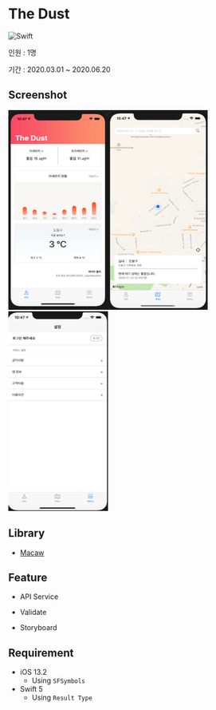 # __The Dust__

![Swift](http://img.shields.io/badge/Swift-5.2-orange.svg)


인원 : 1명   

기간 : 2020.03.01 ~ 2020.06.20   

## __Screenshot__


<img src="image/MainController.png" width="200" height="400"><img src="image/AqiMapController.png" width="200" height="400"> <img src="image/MenuController.png" width="200" height="400">


## __Library__

- [Macaw](https://github.com/exyte/Macaw)

## __Feature__

- API Service

- Validate

- Storyboard

## __Requirement__

- iOS 13.2
    - Using `SFSymbols`
- Swift 5
    - Using `Result Type`

